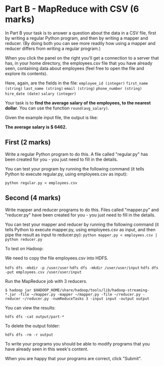 # Part B - MapReduce with CSV (6 marks)
In Part B your task is to answer a question about the data in a CSV file, first by writing a regular Python program, 
and then by writing a mapper and reducer. (By doing both you can see more readily how using a mapper and reducer differs 
from writing a regular program.)

When you click the panel on the right you'll get a connection to a server that has, in your home directory, the 
employees.csv file that you have already seen, containing data about employees (feel free to open the file and explore 
its contents). 

Here, again, are the fields in the file:
```employee_id (integer)```
```first_name (string)```
```last_name (string)```
```email (string)```
```phone_number (string)```
```hire_date (date)```
```salary (integer)```

Your task is to **find the average salary of the employees, to the nearest dollar**. You can use the function 
```round(avg_salary)```.

Given the example input file, the output is like:

**The average salary is $ 6462.**

## First (2 marks)

Write a regular Python program to do this. A file called "regular.py" has been created for you - you just need to fill 
in the details.

You can test your program by running the following command (it tells Python to execute regular.py, using employees.csv 
as input):

```python regular.py < employees.csv```

## Second (4 marks)
Write mapper and reducer programs to do this. Files called "mapper.py" and "reducer.py" have been created for you - you 
just need to fill in the details.

 You can test your mapper and reducer by running the following command (it tells Python to execute mapper.py, using 
 employees.csv as input, and then pipe the result as input to reducer.py):
```python mapper.py < employees.csv | python reducer.py```

To test on Hadoop:

We need to copy the file employees.csv into HDFS.

```hdfs dfs -mkdir -p /user/user```
```hdfs dfs -mkdir /user/user/input```
```hdfs dfs -put employees.csv /user/user/input```

Run the MapReduce job with 3 reducers.

```$ hadoop jar $HADOOP_HOME/share/hadoop/tools/lib/hadoop-streaming-*.jar -file ~/mapper.py -mapper ~/mapper.py -file ~/reducer.py -reducer ~/reducer.py -numReduceTasks 3 -input input -output output```

You can view the results:

```hdfs dfs -cat output/part-*```

To delete the output folder:

```hdfs dfs -rm -r output```

To write your programs you should be able to modify programs that you have already seen in this week's content. 

When you are happy that your programs are correct, click "Submit".